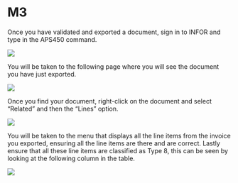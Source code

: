 # M3

Once you have validated and exported a document, sign in to INFOR and type in the APS450 command.

![](https://lh7-us.googleusercontent.com/i4iRIFS78R3roSyp5i6TK8VCp3\_GLgdet13ZyWRgUJjaTkLnl4Kfm-fv\_xky2Pu-LHmvrjLHhv1es\_MpBZAQV0fZPmYa7fsEye9IyNGkLsJNwPIRlSWKZ8BOitnImB6szvGZfaqu-gzVL8vbBhsmpHA)

You will be taken to the following page where you will see the document you have just exported.

![](https://lh7-us.googleusercontent.com/zvHZ3f9eVk04gFXYvmCFJZH4zXY9HnuK5BwU-iO7aemf9fVXWDa7Yy6j9F6fIuN0Nx5mlBsRBVbYexe4D547kkgWMMWfEx1sjjEmfORq6cf1gel94LchPvBdPP6htbcCe0bveKRIUlQjr13HPXn49yM)

Once you find your document, right-click on the document and select “Related” and then the “Lines” option.

![](https://lh7-us.googleusercontent.com/BTIGc1czaZLPysu1BMTr1hUL\_u0RlnuP0wV7xghtfpyw4L1VEDukpVPJt2VYyD88\_-dQGJ5zaYn4mPKbmJal52-9TwkGzJNBCZ7bgWStiJrWHAIsTGp-BM9TCY328ysf1LJINXKVEOBkdCPFXPxLrzI)

You will be taken to the menu that displays all the line items from the invoice you exported, ensuring all the line items are there and are correct. Lastly ensure that all these line items are classified as Type 8, this can be seen by looking at the following column in the table.

![](https://lh7-us.googleusercontent.com/IpuwyIzt9yF5s1DKF1XkbsU5fAtpEu5Ap8pQoOub\_r39xXX5YeLGZCbN817HSiynyjBLFR6Ll97TTYdESAwWaI\_2ifiN0uzPypxmbggbtbSXmcJsTLwfecNQ3jFrJZvD8rvN3fAM0WmVem5xkPRURR0)
